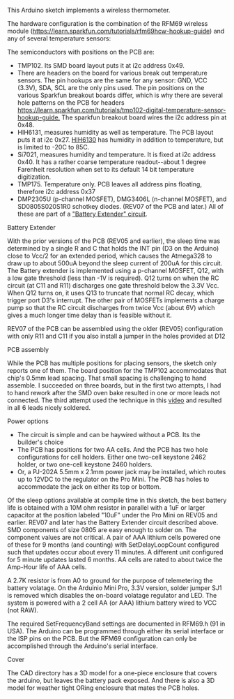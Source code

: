 This Arduino sketch implements a wireless thermometer.

The hardware configuration is the combination of the RFM69 wireless module
(<a href='https://learn.sparkfun.com/tutorials/rfm69hcw-hookup-guide'>https://learn.sparkfun.com/tutorials/rfm69hcw-hookup-guide</a>)
and any of several temperature sensors:
<br/>

The semiconductors with positions on the PCB are:
<ul>

<li>TMP102. Its SMD board layout puts it at i2c address 0x49.
<li>There are headers  on the board for various break out temperature sensors.
The pin hookups are the same for any sensor: GND, VCC (3.3V), SDA, SCL are the only
pins used. The pin positions on the various Sparkfun breakout boards differ, which
is why there are several hole patterns on the PCB for headers</li><a href='https://learn.sparkfun.com/tutorials/tmp102-digital-temperature-sensor-hookup-guide'>https://learn.sparkfun.com/tutorials/tmp102-digital-temperature-sensor-hookup-guide.</a>
The sparkfun breakout board wires the i2c address pin at 0x48.
<li>HIH6131, measures humidity as well as temperature. The PCB layout puts it at i2c 0x27.
<a href='https://www.sparkfun.com/products/11295'>HIH6130</a>
has
humidity in addition to temperature, but is limited to -20C to 85C.</li>
<li>Si7021, measures humidity and temperature. It is fixed at i2c 
address 0x40. It has a rather coarse temperature readout--about 1 degree Farenheit resolution
when set to its default 14 bit temperature digitization.
<li>TMP175. Temperature only. PCB leaves all address pins floating, therefore i2c address 0x37
<li>DMP2305U (p-channel MOSFET), DMG3406L (n-channel MOSFET), and SD0805S020S1R0 schotkey diodes. (REV07 of
the PCB and later.) All of
these are part of a <a href='BatteryExtenderCircuit.pdf'>"Battery Extender" circuit</a>. 
</ul>

Battery Extender

With the prior versions of the PCB (REV05 and earlier), the sleep time was determined by a 
single R and C that holds the INT pin (D3 on the Arduino) close to
Vcc/2 for an extended period, which causes the Atmega328 to draw up to about 500uA beyond the sleep
current of 200uA for this circuit. The Battery extender is implemented using a p-channel MOSFET, Q12, with a low
gate threshold (less than -1V is required). Q12 turns on when the RC circuit (at C11 and R11) discharges one
gate threshold below the 3.3V Vcc. When Q12 turns on, it uses Q13 to truncate that normal RC decay, which trigger
port D3's interrupt. The other pair of MOSFETs implements a charge pump so that the RC circuit discharges from
twice Vcc (about 6V) which gives a much longer time delay than is feasible without it.

REV07 of the PCB can be assembled using the older (REV05) configuration with only R11 and C11 if you
also install a jumper in the holes provided at D12

PCB assembly

While the PCB has multiple positions for placing sensors, the sketch only reports one of them.
The board position for the TMP102 accommodates that chip's 0.5mm lead spacing. That small spacing
is challenging to hand assemble. I succeeded on three boards, but in the first two attempts, I had
to hand rework after the SMD oven bake resulted in one or more leads not connected. 
The third attempt used the technique in this
<a href='https://www.youtube.com/watch?v=xPFujTJbUkI'>video</a> and resulted in all 6 leads nicely soldered.

Power options
<ul>
<li>The circuit is simple and can be haywired without a PCB. Its the builder's choice
<li>The PCB has positions for two AA cells. And the PCB has two hole configurations for
cell holders. Either one two-cell keystone 2462 holder, or two one-cell keystone 2460 holders.
<li>Or, a PJ-202A 5.5mm x 2.1mm power jack may be installed, which routes up to 12VDC
to the regulator on the Pro Mini. The PCB has holes to accommodate the jack on either
its top or bottom.
</ul>

Of the sleep options available at compile time in this sketch, the best
battery life is obtained with a 10M ohm resistor in parallel with a 1uF or larger
capacitor at the position labeled "10uF" under the Pro Mini on REV05 and earlier.
REV07 and later has the Battery Extender circuit described above.
SMD components of size 0805 are easy enough to solder on. 
The component values are not critical. A pair of AAA lithium cells
powered one of these for 9 months (and counting) with SetDelayLoopCount 
configured such that updates occur about every 11 minutes. A different unit
configured for 5 minute updates lasted 6 months. AA cells are rated
to about twice the Amp-Hour life of AAA cells.

A 2.7K resistor is from A0 to ground for the purpose of 
telemetering the battery volatage. 
On the Arduinio Mini Pro, 3.3V version, solder jumper SJ1 is removed which disables
the on-board volatage regulator and LED.
The system is powered with a 2 cell AA (or AAA) lithium battery wired to VCC (not RAW).

The required SetFrequencyBand settings are documented in RFM69.h (91 in USA). The Arduino
can be programmed through either its serial interface or the ISP pins on the PCB. But
the RFM69 configuration can only be accomplished through the Arduino's serial interface. 

Cover

The CAD directory has a 3D model for a one-piece enclosure that covers the arduino, but leaves the
battery pack exposed. And there is also a 3D model for weather tight ORing enclosure that 
mates the PCB holes.


